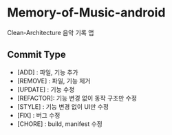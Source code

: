 # Memory-of-Music-android
Clean-Architecture 음악 기록 앱

## Commit Type
- [ADD] : 파일, 기능 추가
- [REMOVE] : 파일, 기능 제거
- [UPDATE] : 기능 수정
- [REFACTOR]: 기능 변경 없이 동작 구조만 수정
- [STYLE] : 기능 변경 없이 UI만 수정
- [FIX] : 버그 수정
- [CHORE] : build, manifest 수정
